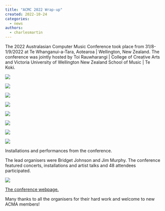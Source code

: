 ```yaml
---
title: "ACMC 2022 Wrap-up"
created: 2022-10-24
categories: 
  - news
authors: 
  - charlesmartin
---
```


The 2022 Australasian Computer Music Conference took place from 31/8-1/9/2022 at Te Whanganui-a-Tara, Aotearoa | Wellington, New Zealand. The conference was jointly hosted by Toi Rauwharangi | College of Creative Arts and Victoria University of Wellington New Zealand School of Music | Te Koki.

![](assets/images/acmc22-2.jpg)

![](assets/images/acmc22-3.jpg)

![](assets/images/acmc22-7.jpg)

![](assets/images/acmc22-1.jpg)

![](assets/images/acmc22-8.jpg)

![](assets/images/acmc22-4.jpg)

![](assets/images/acmc22-6.jpg)

![](assets/images/acmc22-5.jpg)

Installations and performances from the conference.

The lead organisers were Bridget Johnson and Jim Murphy. The conference featured concerts, installations and artist talks and 48 attendees participated.

![](assets/images/acmc2022-site-1024x512.png)

[The conference webpage.](https://www.acmc2022.com)

Many thanks to all the organisers for their hard work and welcome to new ACMA members!
